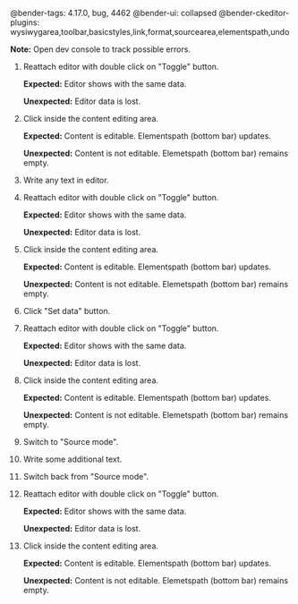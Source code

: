 @bender-tags: 4.17.0, bug, 4462
@bender-ui: collapsed
@bender-ckeditor-plugins: wysiwygarea,toolbar,basicstyles,link,format,sourcearea,elementspath,undo

**Note:** Open dev console to track possible errors.

1. Reattach editor with double click on "Toggle" button.

	**Expected:** Editor shows with the same data.

	**Unexpected:** Editor data is lost.

2. Click inside the content editing area.

	**Expected:** Content is editable. Elementspath (bottom bar) updates.

	**Unexpected:** Content is not editable. Elemetspath (bottom bar) remains empty.

3. Write any text in editor.

4. Reattach editor with double click on "Toggle" button.

	**Expected:** Editor shows with the same data.

	**Unexpected:** Editor data is lost.

5. Click inside the content editing area.

	**Expected:** Content is editable. Elementspath (bottom bar) updates.

	**Unexpected:** Content is not editable. Elemetspath (bottom bar) remains empty.

6. Click "Set data" button.

7. Reattach editor with double click on "Toggle" button.

	**Expected:** Editor shows with the same data.

	**Unexpected:** Editor data is lost.

8. Click inside the content editing area.

	**Expected:** Content is editable. Elementspath (bottom bar) updates.

	**Unexpected:** Content is not editable. Elemetspath (bottom bar) remains empty.

9. Switch to "Source mode".

10. Write some additional text.

11. Switch back from "Source mode".

10. Reattach editor with double click on "Toggle" button.

	**Expected:** Editor shows with the same data.

	**Unexpected:** Editor data is lost.

11. Click inside the content editing area.

	**Expected:** Content is editable. Elementspath (bottom bar) updates.

	**Unexpected:** Content is not editable. Elemetspath (bottom bar) remains empty.
